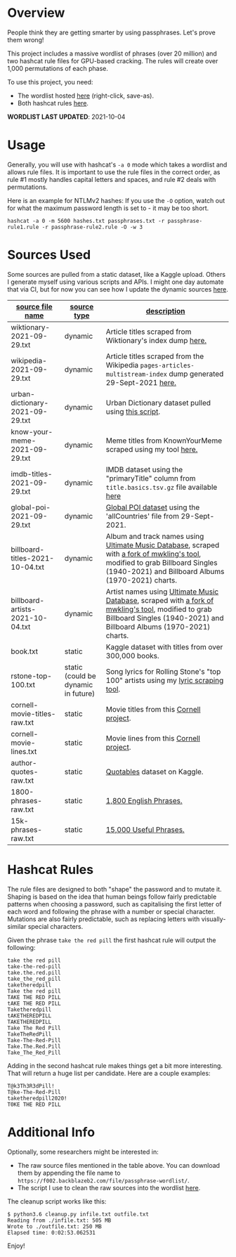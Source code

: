 # Overview

People think they are getting smarter by using passphrases. Let's prove them wrong!

This project includes a massive wordlist of phrases (over 20 million) and two hashcat rule files for GPU-based cracking. The rules will create over 1,000 permutations of each phase.

To use this project, you need:

- The wordlist hosted [here](https://f002.backblazeb2.com/file/passphrase-wordlist/passphrases.txt) (right-click, save-as).
- Both hashcat rules [here](/hashcat-rules/).

**WORDLIST LAST UPDATED**: 2021-10-04

# Usage

Generally, you will use with hashcat's `-a 0` mode which takes a wordlist and allows rule files. It is important to use the rule files in the correct order, as rule #1 mostly handles capital letters and spaces, and rule #2 deals with permutations.

Here is an example for NTLMv2 hashes: If you use the `-O` option, watch out for what the maximum password length is set to - it may be too short.

```
hashcat -a 0 -m 5600 hashes.txt passphrases.txt -r passphrase-rule1.rule -r passphrase-rule2.rule -O -w 3
```

# Sources Used

Some sources are pulled from a static dataset, like a Kaggle upload. Others I generate myself using various scripts and APIs. I might one day automate that via CI, but for now you can see how I update the dynamic sources [here](/utilities/updating-sources.md).

| <ins>**source file name**</ins> | <ins>**source type**</ins> | <ins>**description**</ins> |
| --- | --- | --- |
| wiktionary-2021-09-29.txt | dynamic | Article titles scraped from Wiktionary's index dump [here.](https://dumps.wikimedia.org/enwiktionary) |
| wikipedia-2021-09-29.txt | dynamic | Article titles scraped from the Wikipedia `pages-articles-multistream-index` dump generated 29-Sept-2021 [here.](https://dumps.wikimedia.org/enwiki) |
| urban-dictionary-2021-09-29.txt | dynamic | Urban Dictionary dataset pulled using [this script](https://github.com/mattbierner/urban-dictionary-word-list). |
| know-your-meme-2021-09-29.txt | dynamic | Meme titles from KnownYourMeme scraped using my tool [here.](/utilities/kym_scrape.py) |
| imdb-titles-2021-09-29.txt | dynamic | IMDB dataset using the "primaryTitle" column from `title.basics.tsv.gz` file available [here](https://datasets.imdbws.com/) |
| global-poi-2021-09-29.txt | dynamic | [Global POI dataset](https://download.geonames.org/export/dump/) using the 'allCountries' file from 29-Sept-2021. |
| billboard-titles-2021-10-04.txt | dynamic | Album and track names using [Ultimate Music Database](https://www.umdmusic.com/), scraped with [a fork of mwkling's tool](https://github.com/initstring/umdmusic-downloader), modified to grab Billboard Singles (1940-2021) and Billboard Albums (1970-2021) charts. |
| billboard-artists-2021-10-04.txt | dynamic | Artist names using [Ultimate Music Database](https://www.umdmusic.com/), scraped with [a fork of mwkling's tool](https://github.com/initstring/umdmusic-downloader), modified to grab Billboard Singles (1940-2021) and Billboard Albums (1970-2021) charts. |
| book.txt | static | Kaggle dataset with titles from over 300,000 books. |
| rstone-top-100.txt | static<br>(could be dynamic in future) | Song lyrics for Rolling Stone's "top 100" artists using my [lyric scraping tool](https://github.com/initstring/lyricpass). |
| cornell-movie-titles-raw.txt | static | Movie titles from this [Cornell project](https://www.cs.cornell.edu/~cristian//Cornell_Movie-Dialogs_Corpus.html). |
| cornell-movie-lines.txt | static | Movie lines from this [Cornell project](https://www.cs.cornell.edu/~cristian//Cornell_Movie-Dialogs_Corpus.html). |
| author-quotes-raw.txt | static | [Quotables](https://www.kaggle.com/alvations/quotables) dataset on Kaggle. |
| 1800-phrases-raw.txt | static | [1,800 English Phrases.](https://www.phrases.org.uk/meanings/phrases-and-sayings-list.html) |
| 15k-phrases-raw.txt | static | [15,000 Useful Phrases.](https://www.gutenberg.org/ebooks/18362) |

# Hashcat Rules

The rule files are designed to both "shape" the password and to mutate it. Shaping is based on the idea that human beings follow fairly predictable patterns when choosing a password, such as capitalising the first letter of each word and following the phrase with a number or special character. Mutations are also fairly predictable, such as replacing letters with visually-similar special characters.

Given the phrase `take the red pill` the first hashcat rule will output the following:

```
take the red pill
take-the-red-pill
take.the.red.pill
take_the_red_pill
taketheredpill
Take the red pill
TAKE THE RED PILL
tAKE THE RED PILL
Taketheredpill
tAKETHEREDPILL
TAKETHEREDPILL
Take The Red Pill
TakeTheRedPill
Take-The-Red-Pill
Take.The.Red.Pill
Take_The_Red_Pill
```

Adding in the second hashcat rule makes things get a bit more interesting. That will return a huge list per candidate. Here are a couple examples:

```
T@k3Th3R3dPill!
T@ke-The-Red-Pill
taketheredpill2020!
T0KE THE RED PILL
```

# Additional Info

Optionally, some researchers might be interested in:

- The raw source files mentioned in the table above. You can download them by appending the file name to `https://f002.backblazeb2.com/file/passphrase-wordlist/`.
- The script I use to clean the raw sources into the wordlist [here](/utilities/cleanup.py).

The cleanup script works like this:

```
$ python3.6 cleanup.py infile.txt outfile.txt
Reading from ./infile.txt: 505 MB
Wrote to ./outfile.txt: 250 MB
Elapsed time: 0:02:53.062531

```

Enjoy!
